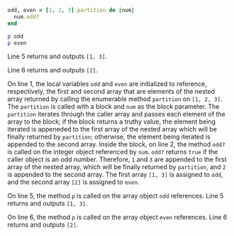 ```ruby
odd, even = [1, 2, 3].partition do |num|
  num.odd?
end

p odd
p even
```
Line 5 returns and outputs `[1, 3]`.

Line 6 returns and outputs `[2]`.

On line 1, the local variables `odd` and `even` are initialized to reference, respectively, the first and second array that are elements of the nested array returned by calling the enumerable method `partition` on `[1, 2, 3]`. The `partition` is called with a block and `num` as the block parameter. The `partition` iterates through the caller array and passes each element of the array to the block; if the block returns a truthy value, the element being iterated is appeneded to the first array of the nested array which will be finally returned by `partition`; otherwise, the element being iterated is appended to the second array. Inside the block, on line 2, the method `odd?` is called on the integer object referenced by `num`. `odd?` returns `true` if the caller object is an odd number. Therefore, `1` and `3` are appended to the first array of the nested array, which will be finally returned by `partition`, and `2` is appended to the second array. The first array `[1, 3]` is assigned to `odd`, and the second array `[2]` is assigned to `even`.

On line 5, the method `p` is called on the array object `odd` references. Line 5 returns and outputs `[1, 3]`.

On line 6, the method `p` is called on the array object `even` references. Line 6 returns and outputs `[2]`.